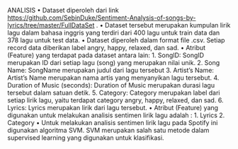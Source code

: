 ANALISIS 
  •	Dataset diperoleh dari link https://github.com/SebinDuke/Sentiment-Analysis-of-songs-by-lyrics/tree/master/FullDataSet . 
  •	Dataset tersebut merupakan kumpulan lirik lagu dalam bahasa inggris yang terdiri dari 400 lagu untuk train data dan 378 lagu untuk test data.
  •	Dataset diperoleh dalam format file .csv. Setiap record data diberikan label angry, happy, relaxed, dan sad. 
  •	Atribut (Feature) yang terdapat pada dataset antara lain:
    1.	SongID: SongID merupakan ID dari setiap lagu (song) yang merupakan nilai unik.
    2.	Song Name: SongName merupakan judul dari lagu tersebut
    3.	Artist’s Name: Artist’s Name merupakan nama artis yang menyanyikan lagu tersebut.
    4.	Duration of Music (seconds): Duration of Music merupakan durasi lagu tersebut dalam satuan detik.
    5.	Category: Category merupakan label dari setiap lirik lagu, yaitu terdapat category angry, happy, relaxed, dan sad.
    6.	Lyrics: Lyrics merupakan lirik dari lagu tersebut.
  •	Atribut (Feature) yang digunakan untuk melakukan analisis sentimen lirik lagu adalah : 
    1.	Lyrics
    2.	Category
  •	Untuk melakukan analisis sentimen lirik lagu pada Spotify ini digunakan algoritma SVM. SVM merupakan salah satu metode dalam supervised learning yang digunakan untuk klasifikasi.
